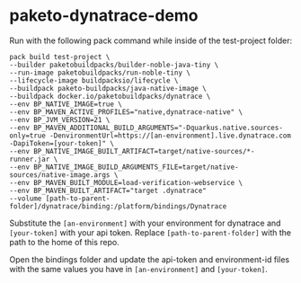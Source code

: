 # paketo-dynatrace-demo

Run with the following pack command while inside of the test-project folder:

```
pack build test-project \
--builder paketobuildpacks/builder-noble-java-tiny \
--run-image paketobuildpacks/run-noble-tiny \
--lifecycle-image buildpacksio/lifecycle \
--buildpack paketo-buildpacks/java-native-image \
--buildpack docker.io/paketobuildpacks/dynatrace \
--env BP_NATIVE_IMAGE=true \
--env BP_MAVEN_ACTIVE_PROFILES="native,dynatrace-native" \
--env BP_JVM_VERSION=21 \
--env BP_MAVEN_ADDITIONAL_BUILD_ARGUMENTS="-Dquarkus.native.sources-only=true -DenvironmentUrl=https://[an-environment].live.dynatrace.com -DapiToken=[your-token]" \
--env BP_NATIVE_IMAGE_BUILT_ARTIFACT=target/native-sources/*-runner.jar \
--env BP_NATIVE_IMAGE_BUILD_ARGUMENTS_FILE=target/native-sources/native-image.args \
--env BP_MAVEN_BUILT_MODULE=load-verification-webservice \
--env BP_MAVEN_BUILT_ARTIFACT="target .dynatrace"
--volume [path-to-parent-folder]/dynatrace/binding:/platform/bindings/Dynatrace
```

Substitute the `[an-environment]` with your environment for dynatrace and `[your-token]` with your api token. Replace `[path-to-parent-folder]` with the path to the home of this repo.

Open the bindings folder and update the api-token and environment-id files with the same values you have in `[an-environment]` and `[your-token]`.